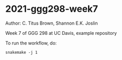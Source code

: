 # 2021-ggg298-week7
Author: C. Titus Brown, Shannon E.K. Joslin

Week 7 of GGG 298 at UC Davis, example repository

To run the workflow, do:
```
snakemake -j 1
```
